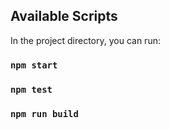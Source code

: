 ## Available Scripts

In the project directory, you can run:

### `npm start`
### `npm test`
### `npm run build`

